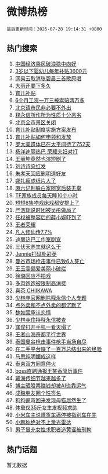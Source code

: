 # 微博热榜

`最后更新时间：2025-07-28 19:14:31 +0800`

## 热门搜索

1. [中国经济乘风破浪稳中向好](https://m.weibo.cn/search?containerid=100103type%3D1%26t%3D10%26q%3D%23%E4%B8%AD%E5%9B%BD%E7%BB%8F%E6%B5%8E%E4%B9%98%E9%A3%8E%E7%A0%B4%E6%B5%AA%E7%A8%B3%E4%B8%AD%E5%90%91%E5%A5%BD%23&stream_entry_id=51&isnewpage=1&extparam=seat%3D1%26c_type%3D51%26q%3D%2523%25E4%25B8%25AD%25E5%259B%25BD%25E7%25BB%258F%25E6%25B5%258E%25E4%25B9%2598%25E9%25A3%258E%25E7%25A0%25B4%25E6%25B5%25AA%25E7%25A8%25B3%25E4%25B8%25AD%25E5%2590%2591%25E5%25A5%25BD%2523%26pos%3D0%26cate%3D10103%26dgr%3D0%26filter_type%3Drealtimehot%26stream_entry_id%3D51%26display_time%3D1753701270%26pre_seqid%3D17537012702280621125159)
1. [3岁以下婴幼儿每年补贴3600元](https://m.weibo.cn/search?containerid=100103type%3D1%26t%3D10%26q%3D%233%E5%B2%81%E4%BB%A5%E4%B8%8B%E5%A9%B4%E5%B9%BC%E5%84%BF%E6%AF%8F%E5%B9%B4%E8%A1%A5%E8%B4%B43600%E5%85%83%23&stream_entry_id=31&isnewpage=1&extparam=seat%3D1%26c_type%3D31%26realpos%3D1%26dgr%3D0%26cate%3D5001%26flag%3D16%26stream_entry_id%3D31%26pos%3D0%26lcate%3D5001%26band_rank%3D1%26filter_type%3Drealtimehot%26q%3D%25233%25E5%25B2%2581%25E4%25BB%25A5%25E4%25B8%258B%25E5%25A9%25B4%25E5%25B9%25BC%25E5%2584%25BF%25E6%25AF%258F%25E5%25B9%25B4%25E8%25A1%25A5%25E8%25B4%25B43600%25E5%2585%2583%2523%26display_time%3D1753701270%26pre_seqid%3D17537012702280621125159)
1. [网易云取消张碧晨三首歌原唱](https://m.weibo.cn/search?containerid=100103type%3D1%26t%3D10%26q%3D%23%E7%BD%91%E6%98%93%E4%BA%91%E5%8F%96%E6%B6%88%E5%BC%A0%E7%A2%A7%E6%99%A8%E4%B8%89%E9%A6%96%E6%AD%8C%E5%8E%9F%E5%94%B1%23&stream_entry_id=31&isnewpage=1&extparam=seat%3D1%26c_type%3D31%26realpos%3D2%26dgr%3D0%26cate%3D5001%26flag%3D1%26stream_entry_id%3D31%26pos%3D1%26lcate%3D5001%26band_rank%3D2%26filter_type%3Drealtimehot%26q%3D%2523%25E7%25BD%2591%25E6%2598%2593%25E4%25BA%2591%25E5%258F%2596%25E6%25B6%2588%25E5%25BC%25A0%25E7%25A2%25A7%25E6%2599%25A8%25E4%25B8%2589%25E9%25A6%2596%25E6%25AD%258C%25E5%258E%259F%25E5%2594%25B1%2523%26display_time%3D1753701270%26pre_seqid%3D17537012702280621125159)
1. [大雨还要下多久](https://m.weibo.cn/search?containerid=100103type%3D1%26t%3D10%26q%3D%23%E5%A4%A7%E9%9B%A8%E8%BF%98%E8%A6%81%E4%B8%8B%E5%A4%9A%E4%B9%85%23&stream_entry_id=31&isnewpage=1&extparam=seat%3D1%26c_type%3D31%26realpos%3D3%26dgr%3D0%26cate%3D5001%26flag%3D0%26stream_entry_id%3D31%26pos%3D2%26lcate%3D5001%26band_rank%3D3%26filter_type%3Drealtimehot%26q%3D%2523%25E5%25A4%25A7%25E9%259B%25A8%25E8%25BF%2598%25E8%25A6%2581%25E4%25B8%258B%25E5%25A4%259A%25E4%25B9%2585%2523%26display_time%3D1753701270%26pre_seqid%3D17537012702280621125159)
1. [育儿补贴](https://m.weibo.cn/search?containerid=100103type%3D1%26t%3D10%26q%3D%E8%82%B2%E5%84%BF%E8%A1%A5%E8%B4%B4&stream_entry_id=31&isnewpage=1&extparam=seat%3D1%26c_type%3D31%26realpos%3D4%26dgr%3D0%26cate%3D5001%26flag%3D2%26stream_entry_id%3D31%26pos%3D3%26lcate%3D5001%26band_rank%3D4%26filter_type%3Drealtimehot%26q%3D%25E8%2582%25B2%25E5%2584%25BF%25E8%25A1%25A5%25E8%25B4%25B4%26display_time%3D1753701270%26pre_seqid%3D17537012702280621125159)
1. [6个月工资一万三被索赔两万多](https://m.weibo.cn/search?containerid=100103type%3D1%26t%3D10%26q%3D%236%E4%B8%AA%E6%9C%88%E5%B7%A5%E8%B5%84%E4%B8%80%E4%B8%87%E4%B8%89%E8%A2%AB%E7%B4%A2%E8%B5%94%E4%B8%A4%E4%B8%87%E5%A4%9A%23&stream_entry_id=31&isnewpage=1&extparam=seat%3D1%26c_type%3D31%26realpos%3D5%26dgr%3D0%26cate%3D5001%26flag%3D1%26stream_entry_id%3D31%26pos%3D4%26lcate%3D5001%26band_rank%3D5%26filter_type%3Drealtimehot%26q%3D%25236%25E4%25B8%25AA%25E6%259C%2588%25E5%25B7%25A5%25E8%25B5%2584%25E4%25B8%2580%25E4%25B8%2587%25E4%25B8%2589%25E8%25A2%25AB%25E7%25B4%25A2%25E8%25B5%2594%25E4%25B8%25A4%25E4%25B8%2587%25E5%25A4%259A%2523%26display_time%3D1753701270%26pre_seqid%3D17537012702280621125159)
1. [北京请市民非必要不外出](https://m.weibo.cn/search?containerid=100103type%3D1%26t%3D10%26q%3D%23%E5%8C%97%E4%BA%AC%E8%AF%B7%E5%B8%82%E6%B0%91%E9%9D%9E%E5%BF%85%E8%A6%81%E4%B8%8D%E5%A4%96%E5%87%BA%23&stream_entry_id=31&isnewpage=1&extparam=seat%3D1%26c_type%3D31%26realpos%3D6%26dgr%3D0%26cate%3D5001%26flag%3D0%26stream_entry_id%3D31%26pos%3D5%26lcate%3D5001%26band_rank%3D6%26filter_type%3Drealtimehot%26q%3D%2523%25E5%258C%2597%25E4%25BA%25AC%25E8%25AF%25B7%25E5%25B8%2582%25E6%25B0%2591%25E9%259D%259E%25E5%25BF%2585%25E8%25A6%2581%25E4%25B8%258D%25E5%25A4%2596%25E5%2587%25BA%2523%26display_time%3D1753701270%26pre_seqid%3D17537012702280621125159)
1. [释永信所作所为性质十分恶劣](https://m.weibo.cn/search?containerid=100103type%3D1%26t%3D10%26q%3D%23%E9%87%8A%E6%B0%B8%E4%BF%A1%E6%89%80%E4%BD%9C%E6%89%80%E4%B8%BA%E6%80%A7%E8%B4%A8%E5%8D%81%E5%88%86%E6%81%B6%E5%8A%A3%23&stream_entry_id=31&isnewpage=1&extparam=seat%3D1%26c_type%3D31%26realpos%3D7%26dgr%3D0%26cate%3D5001%26flag%3D0%26stream_entry_id%3D31%26pos%3D6%26lcate%3D5001%26band_rank%3D7%26filter_type%3Drealtimehot%26q%3D%2523%25E9%2587%258A%25E6%25B0%25B8%25E4%25BF%25A1%25E6%2589%2580%25E4%25BD%259C%25E6%2589%2580%25E4%25B8%25BA%25E6%2580%25A7%25E8%25B4%25A8%25E5%258D%2581%25E5%2588%2586%25E6%2581%25B6%25E5%258A%25A3%2523%26display_time%3D1753701270%26pre_seqid%3D17537012702280621125159)
1. [北京全市景区关闭](https://m.weibo.cn/search?containerid=100103type%3D1%26t%3D10%26q%3D%23%E5%8C%97%E4%BA%AC%E5%85%A8%E5%B8%82%E6%99%AF%E5%8C%BA%E5%85%B3%E9%97%AD%23&stream_entry_id=31&isnewpage=1&extparam=seat%3D1%26c_type%3D31%26realpos%3D8%26dgr%3D0%26cate%3D5001%26flag%3D1%26stream_entry_id%3D31%26pos%3D7%26lcate%3D5001%26band_rank%3D8%26filter_type%3Drealtimehot%26q%3D%2523%25E5%258C%2597%25E4%25BA%25AC%25E5%2585%25A8%25E5%25B8%2582%25E6%2599%25AF%25E5%258C%25BA%25E5%2585%25B3%25E9%2597%25AD%2523%26display_time%3D1753701270%26pre_seqid%3D17537012702280621125159)
1. [育儿补贴制度实施方案发布](https://m.weibo.cn/search?containerid=100103type%3D1%26t%3D10%26q%3D%23%E8%82%B2%E5%84%BF%E8%A1%A5%E8%B4%B4%E5%88%B6%E5%BA%A6%E5%AE%9E%E6%96%BD%E6%96%B9%E6%A1%88%E5%8F%91%E5%B8%83%23&stream_entry_id=31&isnewpage=1&extparam=seat%3D1%26c_type%3D31%26realpos%3D9%26dgr%3D0%26cate%3D5001%26flag%3D0%26stream_entry_id%3D31%26pos%3D8%26lcate%3D5001%26band_rank%3D9%26filter_type%3Drealtimehot%26q%3D%2523%25E8%2582%25B2%25E5%2584%25BF%25E8%25A1%25A5%25E8%25B4%25B4%25E5%2588%25B6%25E5%25BA%25A6%25E5%25AE%259E%25E6%2596%25BD%25E6%2596%25B9%25E6%25A1%2588%25E5%258F%2591%25E5%25B8%2583%2523%26display_time%3D1753701270%26pre_seqid%3D17537012702280621125159)
1. [育儿补贴如何申领和发放](https://m.weibo.cn/search?containerid=100103type%3D1%26t%3D10%26q%3D%23%E8%82%B2%E5%84%BF%E8%A1%A5%E8%B4%B4%E5%A6%82%E4%BD%95%E7%94%B3%E9%A2%86%E5%92%8C%E5%8F%91%E6%94%BE%23&stream_entry_id=31&isnewpage=1&extparam=seat%3D1%26c_type%3D31%26realpos%3D10%26dgr%3D0%26cate%3D5001%26flag%3D1%26stream_entry_id%3D31%26pos%3D9%26lcate%3D5001%26band_rank%3D10%26filter_type%3Drealtimehot%26q%3D%2523%25E8%2582%25B2%25E5%2584%25BF%25E8%25A1%25A5%25E8%25B4%25B4%25E5%25A6%2582%25E4%25BD%2595%25E7%2594%25B3%25E9%25A2%2586%25E5%2592%258C%25E5%258F%2591%25E6%2594%25BE%2523%26display_time%3D1753701270%26pre_seqid%3D17537012702280621125159)
1. [罗大美遗体已在太平间待了752天](https://m.weibo.cn/search?containerid=100103type%3D1%26t%3D10%26q%3D%23%E7%BD%97%E5%A4%A7%E7%BE%8E%E9%81%97%E4%BD%93%E5%B7%B2%E5%9C%A8%E5%A4%AA%E5%B9%B3%E9%97%B4%E5%BE%85%E4%BA%86752%E5%A4%A9%23&stream_entry_id=31&isnewpage=1&extparam=seat%3D1%26c_type%3D31%26realpos%3D11%26dgr%3D0%26cate%3D5001%26flag%3D2%26stream_entry_id%3D31%26pos%3D10%26lcate%3D5001%26band_rank%3D11%26filter_type%3Drealtimehot%26q%3D%2523%25E7%25BD%2597%25E5%25A4%25A7%25E7%25BE%258E%25E9%2581%2597%25E4%25BD%2593%25E5%25B7%25B2%25E5%259C%25A8%25E5%25A4%25AA%25E5%25B9%25B3%25E9%2597%25B4%25E5%25BE%2585%25E4%25BA%2586752%25E5%25A4%25A9%2523%26display_time%3D1753701270%26pre_seqid%3D17537012702280621125159)
1. [杨洋迪丽热巴 荣耀夫妇对打](https://m.weibo.cn/search?containerid=100103type%3D1%26t%3D10%26q%3D%E6%9D%A8%E6%B4%8B%E8%BF%AA%E4%B8%BD%E7%83%AD%E5%B7%B4+%E8%8D%A3%E8%80%80%E5%A4%AB%E5%A6%87%E5%AF%B9%E6%89%93&stream_entry_id=31&isnewpage=1&extparam=seat%3D1%26c_type%3D31%26realpos%3D12%26dgr%3D0%26cate%3D5001%26flag%3D1%26stream_entry_id%3D31%26pos%3D11%26lcate%3D5001%26band_rank%3D12%26filter_type%3Drealtimehot%26q%3D%25E6%259D%25A8%25E6%25B4%258B%25E8%25BF%25AA%25E4%25B8%25BD%25E7%2583%25AD%25E5%25B7%25B4%2520%25E8%258D%25A3%25E8%2580%2580%25E5%25A4%25AB%25E5%25A6%2587%25E5%25AF%25B9%25E6%2589%2593%26display_time%3D1753701270%26pre_seqid%3D17537012702280621125159)
1. [王丽坤竟然也演短剧了](https://m.weibo.cn/search?containerid=100103type%3D1%26t%3D10%26q%3D%E7%8E%8B%E4%B8%BD%E5%9D%A4%E7%AB%9F%E7%84%B6%E4%B9%9F%E6%BC%94%E7%9F%AD%E5%89%A7%E4%BA%86&stream_entry_id=31&isnewpage=1&extparam=seat%3D1%26c_type%3D31%26realpos%3D13%26dgr%3D0%26cate%3D5001%26flag%3D2%26stream_entry_id%3D31%26pos%3D12%26lcate%3D5001%26band_rank%3D13%26filter_type%3Drealtimehot%26q%3D%25E7%258E%258B%25E4%25B8%25BD%25E5%259D%25A4%25E7%25AB%259F%25E7%2584%25B6%25E4%25B9%259F%25E6%25BC%2594%25E7%259F%25AD%25E5%2589%25A7%25E4%25BA%2586%26display_time%3D1753701270%26pre_seqid%3D17537012702280621125159)
1. [刘诗诗染红发](https://m.weibo.cn/search?containerid=100103type%3D1%26t%3D10%26q%3D%E5%88%98%E8%AF%97%E8%AF%97%E6%9F%93%E7%BA%A2%E5%8F%91&stream_entry_id=31&isnewpage=1&extparam=seat%3D1%26c_type%3D31%26realpos%3D14%26dgr%3D0%26cate%3D5001%26flag%3D1%26stream_entry_id%3D31%26pos%3D13%26lcate%3D5001%26band_rank%3D14%26filter_type%3Drealtimehot%26q%3D%25E5%2588%2598%25E8%25AF%2597%25E8%25AF%2597%25E6%259F%2593%25E7%25BA%25A2%25E5%258F%2591%26display_time%3D1753701270%26pre_seqid%3D17537012702280621125159)
1. [朱孝天回应删明道好友](https://m.weibo.cn/search?containerid=100103type%3D1%26t%3D10%26q%3D%E6%9C%B1%E5%AD%9D%E5%A4%A9%E5%9B%9E%E5%BA%94%E5%88%A0%E6%98%8E%E9%81%93%E5%A5%BD%E5%8F%8B&stream_entry_id=31&isnewpage=1&extparam=seat%3D1%26c_type%3D31%26realpos%3D15%26dgr%3D0%26cate%3D5001%26flag%3D1%26stream_entry_id%3D31%26pos%3D14%26lcate%3D5001%26band_rank%3D15%26filter_type%3Drealtimehot%26q%3D%25E6%259C%25B1%25E5%25AD%259D%25E5%25A4%25A9%25E5%259B%259E%25E5%25BA%2594%25E5%2588%25A0%25E6%2598%258E%25E9%2581%2593%25E5%25A5%25BD%25E5%258F%258B%26display_time%3D1753701270%26pre_seqid%3D17537012702280621125159)
1. [娜扎瘦成纸片人了](https://m.weibo.cn/search?containerid=100103type%3D1%26t%3D10%26q%3D%E5%A8%9C%E6%89%8E%E7%98%A6%E6%88%90%E7%BA%B8%E7%89%87%E4%BA%BA%E4%BA%86&stream_entry_id=31&isnewpage=1&extparam=seat%3D1%26c_type%3D31%26realpos%3D16%26dgr%3D0%26cate%3D5001%26flag%3D2%26stream_entry_id%3D31%26pos%3D15%26lcate%3D5001%26band_rank%3D16%26filter_type%3Drealtimehot%26q%3D%25E5%25A8%259C%25E6%2589%258E%25E7%2598%25A6%25E6%2588%2590%25E7%25BA%25B8%25E7%2589%2587%25E4%25BA%25BA%25E4%25BA%2586%26display_time%3D1753701270%26pre_seqid%3D17537012702280621125159)
1. [麻六记别躲白家阿宽后装无辜](https://m.weibo.cn/search?containerid=100103type%3D1%26t%3D10%26q%3D%23%E9%BA%BB%E5%85%AD%E8%AE%B0%E5%88%AB%E8%BA%B2%E7%99%BD%E5%AE%B6%E9%98%BF%E5%AE%BD%E5%90%8E%E8%A3%85%E6%97%A0%E8%BE%9C%23&stream_entry_id=31&isnewpage=1&extparam=seat%3D1%26c_type%3D31%26realpos%3D17%26dgr%3D0%26cate%3D5001%26flag%3D1%26stream_entry_id%3D31%26pos%3D16%26lcate%3D5001%26band_rank%3D17%26filter_type%3Drealtimehot%26q%3D%2523%25E9%25BA%25BB%25E5%2585%25AD%25E8%25AE%25B0%25E5%2588%25AB%25E8%25BA%25B2%25E7%2599%25BD%25E5%25AE%25B6%25E9%2598%25BF%25E5%25AE%25BD%25E5%2590%258E%25E8%25A3%2585%25E6%2597%25A0%25E8%25BE%259C%2523%26display_time%3D1753701270%26pre_seqid%3D17537012702280621125159)
1. [TF家族成员每天睡10个小时](https://m.weibo.cn/search?containerid=100103type%3D1%26t%3D10%26q%3DTF%E5%AE%B6%E6%97%8F%E6%88%90%E5%91%98%E6%AF%8F%E5%A4%A9%E7%9D%A110%E4%B8%AA%E5%B0%8F%E6%97%B6&stream_entry_id=31&isnewpage=1&extparam=seat%3D1%26c_type%3D31%26realpos%3D18%26dgr%3D0%26cate%3D5001%26flag%3D1%26stream_entry_id%3D31%26pos%3D17%26lcate%3D5001%26band_rank%3D18%26filter_type%3Drealtimehot%26q%3DTF%25E5%25AE%25B6%25E6%2597%258F%25E6%2588%2590%25E5%2591%2598%25E6%25AF%258F%25E5%25A4%25A9%25E7%259D%25A110%25E4%25B8%25AA%25E5%25B0%258F%25E6%2597%25B6%26display_time%3D1753701270%26pre_seqid%3D17537012702280621125159)
1. [短短8集吻戏床戏都安排上了](https://m.weibo.cn/search?containerid=100103type%3D1%26t%3D10%26q%3D%E7%9F%AD%E7%9F%AD8%E9%9B%86%E5%90%BB%E6%88%8F%E5%BA%8A%E6%88%8F%E9%83%BD%E5%AE%89%E6%8E%92%E4%B8%8A%E4%BA%86&stream_entry_id=31&isnewpage=1&extparam=seat%3D1%26c_type%3D31%26realpos%3D19%26dgr%3D0%26cate%3D5001%26flag%3D2%26stream_entry_id%3D31%26pos%3D18%26lcate%3D5001%26band_rank%3D19%26filter_type%3Drealtimehot%26q%3D%25E7%259F%25AD%25E7%259F%25AD8%25E9%259B%2586%25E5%2590%25BB%25E6%2588%258F%25E5%25BA%258A%25E6%2588%258F%25E9%2583%25BD%25E5%25AE%2589%25E6%258E%2592%25E4%25B8%258A%25E4%25BA%2586%26display_time%3D1753701270%26pre_seqid%3D17537012702280621125159)
1. [严浩翔说时团被吴彤做局了](https://m.weibo.cn/search?containerid=100103type%3D1%26t%3D10%26q%3D%E4%B8%A5%E6%B5%A9%E7%BF%94%E8%AF%B4%E6%97%B6%E5%9B%A2%E8%A2%AB%E5%90%B4%E5%BD%A4%E5%81%9A%E5%B1%80%E4%BA%86&stream_entry_id=31&isnewpage=1&extparam=seat%3D1%26c_type%3D31%26realpos%3D20%26dgr%3D0%26cate%3D5001%26flag%3D1%26stream_entry_id%3D31%26pos%3D19%26lcate%3D5001%26band_rank%3D20%26filter_type%3Drealtimehot%26q%3D%25E4%25B8%25A5%25E6%25B5%25A9%25E7%25BF%2594%25E8%25AF%25B4%25E6%2597%25B6%25E5%259B%25A2%25E8%25A2%25AB%25E5%2590%25B4%25E5%25BD%25A4%25E5%2581%259A%25E5%25B1%2580%25E4%25BA%2586%26display_time%3D1753701270%26pre_seqid%3D17537012702280621125159)
1. [任权被整容后的薛小婉吓到了](https://m.weibo.cn/search?containerid=100103type%3D1%26t%3D10%26q%3D%23%E4%BB%BB%E6%9D%83%E8%A2%AB%E6%95%B4%E5%AE%B9%E5%90%8E%E7%9A%84%E8%96%9B%E5%B0%8F%E5%A9%89%E5%90%93%E5%88%B0%E4%BA%86%23&stream_entry_id=31&isnewpage=1&extparam=seat%3D1%26c_type%3D31%26realpos%3D21%26dgr%3D0%26cate%3D5001%26flag%3D0%26stream_entry_id%3D31%26pos%3D20%26lcate%3D5001%26band_rank%3D21%26filter_type%3Drealtimehot%26q%3D%2523%25E4%25BB%25BB%25E6%259D%2583%25E8%25A2%25AB%25E6%2595%25B4%25E5%25AE%25B9%25E5%2590%258E%25E7%259A%2584%25E8%2596%259B%25E5%25B0%258F%25E5%25A9%2589%25E5%2590%2593%25E5%2588%25B0%25E4%25BA%2586%2523%26display_time%3D1753701270%26pre_seqid%3D17537012702280621125159)
1. [王者荣耀](https://m.weibo.cn/search?containerid=100103type%3D1%26t%3D10%26q%3D%23%E7%8E%8B%E8%80%85%E8%8D%A3%E8%80%80%23&stream_entry_id=31&isnewpage=1&extparam=seat%3D1%26c_type%3D31%26realpos%3D22%26dgr%3D0%26cate%3D5001%26flag%3D1%26stream_entry_id%3D31%26pos%3D21%26lcate%3D5001%26band_rank%3D22%26filter_type%3Drealtimehot%26q%3D%2523%25E7%258E%258B%25E8%2580%2585%25E8%258D%25A3%25E8%2580%2580%2523%26display_time%3D1753701270%26pre_seqid%3D17537012702280621125159)
1. [凡人修仙传7.7%](https://m.weibo.cn/search?containerid=100103type%3D1%26t%3D10%26q%3D%23%E5%87%A1%E4%BA%BA%E4%BF%AE%E4%BB%99%E4%BC%A07.7%25%23&stream_entry_id=31&isnewpage=1&extparam=seat%3D1%26c_type%3D31%26realpos%3D23%26dgr%3D0%26cate%3D5001%26flag%3D1%26stream_entry_id%3D31%26pos%3D22%26lcate%3D5001%26band_rank%3D23%26filter_type%3Drealtimehot%26q%3D%2523%25E5%2587%25A1%25E4%25BA%25BA%25E4%25BF%25AE%25E4%25BB%2599%25E4%25BC%25A07.7%2525%2523%26display_time%3D1753701270%26pre_seqid%3D17537012702280621125159)
1. [迪丽热巴工作室剧宣](https://m.weibo.cn/search?containerid=100103type%3D1%26t%3D10%26q%3D%23%E8%BF%AA%E4%B8%BD%E7%83%AD%E5%B7%B4%E5%B7%A5%E4%BD%9C%E5%AE%A4%E5%89%A7%E5%AE%A3%23&stream_entry_id=31&isnewpage=1&extparam=seat%3D1%26c_type%3D31%26realpos%3D24%26dgr%3D0%26cate%3D5001%26flag%3D1%26stream_entry_id%3D31%26pos%3D23%26lcate%3D5001%26band_rank%3D24%26filter_type%3Drealtimehot%26q%3D%2523%25E8%25BF%25AA%25E4%25B8%25BD%25E7%2583%25AD%25E5%25B7%25B4%25E5%25B7%25A5%25E4%25BD%259C%25E5%25AE%25A4%25E5%2589%25A7%25E5%25AE%25A3%2523%26display_time%3D1753701270%26pre_seqid%3D17537012702280621125159)
1. [三伏天养生就这么干](https://m.weibo.cn/search?containerid=100103type%3D1%26t%3D10%26q%3D%23%E4%B8%89%E4%BC%8F%E5%A4%A9%E5%85%BB%E7%94%9F%E5%B0%B1%E8%BF%99%E4%B9%88%E5%B9%B2%23&stream_entry_id=31&isnewpage=1&extparam=seat%3D1%26c_type%3D31%26realpos%3D25%26dgr%3D0%26cate%3D5001%26flag%3D1%26stream_entry_id%3D31%26pos%3D24%26lcate%3D5001%26band_rank%3D25%26filter_type%3Drealtimehot%26q%3D%2523%25E4%25B8%2589%25E4%25BC%258F%25E5%25A4%25A9%25E5%2585%25BB%25E7%2594%259F%25E5%25B0%25B1%25E8%25BF%2599%25E4%25B9%2588%25E5%25B9%25B2%2523%26display_time%3D1753701270%26pre_seqid%3D17537012702280621125159)
1. [Jennie打码朴彩英](https://m.weibo.cn/search?containerid=100103type%3D1%26t%3D10%26q%3D%23Jennie%E6%89%93%E7%A0%81%E6%9C%B4%E5%BD%A9%E8%8B%B1%23&stream_entry_id=31&isnewpage=1&extparam=seat%3D1%26c_type%3D31%26realpos%3D26%26dgr%3D0%26cate%3D5001%26flag%3D0%26stream_entry_id%3D31%26pos%3D25%26lcate%3D5001%26band_rank%3D26%26filter_type%3Drealtimehot%26q%3D%2523Jennie%25E6%2589%2593%25E7%25A0%2581%25E6%259C%25B4%25E5%25BD%25A9%25E8%258B%25B1%2523%26display_time%3D1753701270%26pre_seqid%3D17537012702280621125159)
1. [曼谷市场枪击事件已致6人死亡](https://m.weibo.cn/search?containerid=100103type%3D1%26t%3D10%26q%3D%23%E6%9B%BC%E8%B0%B7%E5%B8%82%E5%9C%BA%E6%9E%AA%E5%87%BB%E4%BA%8B%E4%BB%B6%E5%B7%B2%E8%87%B46%E4%BA%BA%E6%AD%BB%E4%BA%A1%23&stream_entry_id=31&isnewpage=1&extparam=seat%3D1%26c_type%3D31%26realpos%3D27%26dgr%3D0%26cate%3D5001%26flag%3D0%26stream_entry_id%3D31%26pos%3D26%26lcate%3D5001%26band_rank%3D27%26filter_type%3Drealtimehot%26q%3D%2523%25E6%259B%25BC%25E8%25B0%25B7%25E5%25B8%2582%25E5%259C%25BA%25E6%259E%25AA%25E5%2587%25BB%25E4%25BA%258B%25E4%25BB%25B6%25E5%25B7%25B2%25E8%2587%25B46%25E4%25BA%25BA%25E6%25AD%25BB%25E4%25BA%25A1%2523%26display_time%3D1753701270%26pre_seqid%3D17537012702280621125159)
1. [王玉雯偏爱美丽小破烂](https://m.weibo.cn/search?containerid=100103type%3D1%26t%3D10%26q%3D%E7%8E%8B%E7%8E%89%E9%9B%AF%E5%81%8F%E7%88%B1%E7%BE%8E%E4%B8%BD%E5%B0%8F%E7%A0%B4%E7%83%82&stream_entry_id=31&isnewpage=1&extparam=seat%3D1%26c_type%3D31%26realpos%3D28%26dgr%3D0%26cate%3D5001%26flag%3D1%26stream_entry_id%3D31%26pos%3D27%26lcate%3D5001%26band_rank%3D28%26filter_type%3Drealtimehot%26q%3D%25E7%258E%258B%25E7%258E%2589%25E9%259B%25AF%25E5%2581%258F%25E7%2588%25B1%25E7%25BE%258E%25E4%25B8%25BD%25E5%25B0%258F%25E7%25A0%25B4%25E7%2583%2582%26display_time%3D1753701270%26pre_seqid%3D17537012702280621125159)
1. [徐璐回应不拍戏](https://m.weibo.cn/search?containerid=100103type%3D1%26t%3D10%26q%3D%23%E5%BE%90%E7%92%90%E5%9B%9E%E5%BA%94%E4%B8%8D%E6%8B%8D%E6%88%8F%23&stream_entry_id=31&isnewpage=1&extparam=seat%3D1%26c_type%3D31%26realpos%3D29%26dgr%3D0%26cate%3D5001%26flag%3D0%26stream_entry_id%3D31%26pos%3D28%26lcate%3D5001%26band_rank%3D29%26filter_type%3Drealtimehot%26q%3D%2523%25E5%25BE%2590%25E7%2592%2590%25E5%259B%259E%25E5%25BA%2594%25E4%25B8%258D%25E6%258B%258D%25E6%2588%258F%2523%26display_time%3D1753701270%26pre_seqid%3D17537012702280621125159)
1. [多肉饱饱被限制高消费](https://m.weibo.cn/search?containerid=100103type%3D1%26t%3D10%26q%3D%23%E5%A4%9A%E8%82%89%E9%A5%B1%E9%A5%B1%E8%A2%AB%E9%99%90%E5%88%B6%E9%AB%98%E6%B6%88%E8%B4%B9%23&stream_entry_id=31&isnewpage=1&extparam=seat%3D1%26c_type%3D31%26realpos%3D30%26dgr%3D0%26cate%3D5001%26flag%3D1%26stream_entry_id%3D31%26pos%3D29%26lcate%3D5001%26band_rank%3D30%26filter_type%3Drealtimehot%26q%3D%2523%25E5%25A4%259A%25E8%2582%2589%25E9%25A5%25B1%25E9%25A5%25B1%25E8%25A2%25AB%25E9%2599%2590%25E5%2588%25B6%25E9%25AB%2598%25E6%25B6%2588%25E8%25B4%25B9%2523%26display_time%3D1753701270%26pre_seqid%3D17537012702280621125159)
1. [喜茶 CHIIKAWA](https://m.weibo.cn/search?containerid=100103type%3D1%26t%3D10%26q%3D%E5%96%9C%E8%8C%B6+CHIIKAWA&stream_entry_id=31&isnewpage=1&extparam=seat%3D1%26c_type%3D31%26realpos%3D31%26dgr%3D0%26cate%3D5001%26flag%3D0%26stream_entry_id%3D31%26pos%3D30%26lcate%3D5001%26band_rank%3D31%26filter_type%3Drealtimehot%26q%3D%25E5%2596%259C%25E8%258C%25B6%2520CHIIKAWA%26display_time%3D1753701270%26pre_seqid%3D17537012702280621125159)
1. [少林寺官网删除释永信个人专题](https://m.weibo.cn/search?containerid=100103type%3D1%26t%3D10%26q%3D%23%E5%B0%91%E6%9E%97%E5%AF%BA%E5%AE%98%E7%BD%91%E5%88%A0%E9%99%A4%E9%87%8A%E6%B0%B8%E4%BF%A1%E4%B8%AA%E4%BA%BA%E4%B8%93%E9%A2%98%23&stream_entry_id=31&isnewpage=1&extparam=seat%3D1%26c_type%3D31%26realpos%3D32%26dgr%3D0%26cate%3D5001%26flag%3D1%26stream_entry_id%3D31%26pos%3D31%26lcate%3D5001%26band_rank%3D32%26filter_type%3Drealtimehot%26q%3D%2523%25E5%25B0%2591%25E6%259E%2597%25E5%25AF%25BA%25E5%25AE%2598%25E7%25BD%2591%25E5%2588%25A0%25E9%2599%25A4%25E9%2587%258A%25E6%25B0%25B8%25E4%25BF%25A1%25E4%25B8%25AA%25E4%25BA%25BA%25E4%25B8%2593%25E9%25A2%2598%2523%26display_time%3D1753701270%26pre_seqid%3D17537012702280621125159)
1. [点外卖和不点外卖的都沉默了](https://m.weibo.cn/search?containerid=100103type%3D1%26t%3D10%26q%3D%E7%82%B9%E5%A4%96%E5%8D%96%E5%92%8C%E4%B8%8D%E7%82%B9%E5%A4%96%E5%8D%96%E7%9A%84%E9%83%BD%E6%B2%89%E9%BB%98%E4%BA%86&stream_entry_id=31&isnewpage=1&extparam=seat%3D1%26c_type%3D31%26realpos%3D33%26dgr%3D0%26cate%3D5001%26flag%3D0%26stream_entry_id%3D31%26pos%3D32%26lcate%3D5001%26band_rank%3D33%26filter_type%3Drealtimehot%26q%3D%25E7%2582%25B9%25E5%25A4%2596%25E5%258D%2596%25E5%2592%258C%25E4%25B8%258D%25E7%2582%25B9%25E5%25A4%2596%25E5%258D%2596%25E7%259A%2584%25E9%2583%25BD%25E6%25B2%2589%25E9%25BB%2598%25E4%25BA%2586%26display_time%3D1753701270%26pre_seqid%3D17537012702280621125159)
1. [魏如萱承认恋情](https://m.weibo.cn/search?containerid=100103type%3D1%26t%3D10%26q%3D%23%E9%AD%8F%E5%A6%82%E8%90%B1%E6%89%BF%E8%AE%A4%E6%81%8B%E6%83%85%23&stream_entry_id=31&isnewpage=1&extparam=seat%3D1%26c_type%3D31%26realpos%3D34%26dgr%3D0%26cate%3D5001%26flag%3D1%26stream_entry_id%3D31%26pos%3D33%26lcate%3D5001%26band_rank%3D34%26filter_type%3Drealtimehot%26q%3D%2523%25E9%25AD%258F%25E5%25A6%2582%25E8%2590%25B1%25E6%2589%25BF%25E8%25AE%25A4%25E6%2581%258B%25E6%2583%2585%2523%26display_time%3D1753701270%26pre_seqid%3D17537012702280621125159)
1. [少林寺住持释永信被查](https://m.weibo.cn/search?containerid=100103type%3D1%26t%3D10%26q%3D%23%E5%B0%91%E6%9E%97%E5%AF%BA%E4%BD%8F%E6%8C%81%E9%87%8A%E6%B0%B8%E4%BF%A1%E8%A2%AB%E6%9F%A5%23&stream_entry_id=31&isnewpage=1&extparam=seat%3D1%26c_type%3D31%26realpos%3D35%26dgr%3D0%26cate%3D5001%26flag%3D0%26stream_entry_id%3D31%26pos%3D34%26lcate%3D5001%26band_rank%3D35%26filter_type%3Drealtimehot%26q%3D%2523%25E5%25B0%2591%25E6%259E%2597%25E5%25AF%25BA%25E4%25BD%258F%25E6%258C%2581%25E9%2587%258A%25E6%25B0%25B8%25E4%25BF%25A1%25E8%25A2%25AB%25E6%259F%25A5%2523%26display_time%3D1753701270%26pre_seqid%3D17537012702280621125159)
1. [龚俊打开手机一看天塌了](https://m.weibo.cn/search?containerid=100103type%3D1%26t%3D10%26q%3D%E9%BE%9A%E4%BF%8A%E6%89%93%E5%BC%80%E6%89%8B%E6%9C%BA%E4%B8%80%E7%9C%8B%E5%A4%A9%E5%A1%8C%E4%BA%86&stream_entry_id=31&isnewpage=1&extparam=seat%3D1%26c_type%3D31%26realpos%3D36%26dgr%3D0%26cate%3D5001%26flag%3D1%26stream_entry_id%3D31%26pos%3D35%26lcate%3D5001%26band_rank%3D36%26filter_type%3Drealtimehot%26q%3D%25E9%25BE%259A%25E4%25BF%258A%25E6%2589%2593%25E5%25BC%2580%25E6%2589%258B%25E6%259C%25BA%25E4%25B8%2580%25E7%259C%258B%25E5%25A4%25A9%25E5%25A1%258C%25E4%25BA%2586%26display_time%3D1753701270%26pre_seqid%3D17537012702280621125159)
1. [王者山海奇都平行世界](https://m.weibo.cn/search?containerid=100103type%3D1%26t%3D10%26q%3D%23%E7%8E%8B%E8%80%85%E5%B1%B1%E6%B5%B7%E5%A5%87%E9%83%BD%E5%B9%B3%E8%A1%8C%E4%B8%96%E7%95%8C%23&stream_entry_id=31&isnewpage=1&extparam=seat%3D1%26c_type%3D31%26realpos%3D37%26dgr%3D0%26cate%3D5001%26flag%3D1%26stream_entry_id%3D31%26pos%3D36%26lcate%3D5001%26band_rank%3D37%26filter_type%3Drealtimehot%26q%3D%2523%25E7%258E%258B%25E8%2580%2585%25E5%25B1%25B1%25E6%25B5%25B7%25E5%25A5%2587%25E9%2583%25BD%25E5%25B9%25B3%25E8%25A1%258C%25E4%25B8%2596%25E7%2595%258C%2523%26display_time%3D1753701270%26pre_seqid%3D17537012702280621125159)
1. [泰国曼谷枪击事件枪手当场自尽](https://m.weibo.cn/search?containerid=100103type%3D1%26t%3D10%26q%3D%23%E6%B3%B0%E5%9B%BD%E6%9B%BC%E8%B0%B7%E6%9E%AA%E5%87%BB%E4%BA%8B%E4%BB%B6%E6%9E%AA%E6%89%8B%E5%BD%93%E5%9C%BA%E8%87%AA%E5%B0%BD%23&stream_entry_id=31&isnewpage=1&extparam=seat%3D1%26c_type%3D31%26realpos%3D38%26dgr%3D0%26cate%3D5001%26flag%3D1%26stream_entry_id%3D31%26pos%3D37%26lcate%3D5001%26band_rank%3D38%26filter_type%3Drealtimehot%26q%3D%2523%25E6%25B3%25B0%25E5%259B%25BD%25E6%259B%25BC%25E8%25B0%25B7%25E6%259E%25AA%25E5%2587%25BB%25E4%25BA%258B%25E4%25BB%25B6%25E6%259E%25AA%25E6%2589%258B%25E5%25BD%2593%25E5%259C%25BA%25E8%2587%25AA%25E5%25B0%25BD%2523%26display_time%3D1753701270%26pre_seqid%3D17537012702280621125159)
1. [在二手平台赚了一百万总结出来的经验](https://m.weibo.cn/search?containerid=100103type%3D1%26t%3D10%26q%3D%E5%9C%A8%E4%BA%8C%E6%89%8B%E5%B9%B3%E5%8F%B0%E8%B5%9A%E4%BA%86%E4%B8%80%E7%99%BE%E4%B8%87%E6%80%BB%E7%BB%93%E5%87%BA%E6%9D%A5%E7%9A%84%E7%BB%8F%E9%AA%8C&stream_entry_id=31&isnewpage=1&extparam=seat%3D1%26c_type%3D31%26realpos%3D39%26dgr%3D0%26cate%3D5001%26flag%3D1%26stream_entry_id%3D31%26pos%3D38%26lcate%3D5001%26band_rank%3D39%26filter_type%3Drealtimehot%26q%3D%25E5%259C%25A8%25E4%25BA%258C%25E6%2589%258B%25E5%25B9%25B3%25E5%258F%25B0%25E8%25B5%259A%25E4%25BA%2586%25E4%25B8%2580%25E7%2599%25BE%25E4%25B8%2587%25E6%2580%25BB%25E7%25BB%2593%25E5%2587%25BA%25E6%259D%25A5%25E7%259A%2584%25E7%25BB%258F%25E9%25AA%258C%26display_time%3D1753701270%26pre_seqid%3D17537012702280621125159)
1. [马思纯明媚成这样](https://m.weibo.cn/search?containerid=100103type%3D1%26t%3D10%26q%3D%E9%A9%AC%E6%80%9D%E7%BA%AF%E6%98%8E%E5%AA%9A%E6%88%90%E8%BF%99%E6%A0%B7&stream_entry_id=31&isnewpage=1&extparam=seat%3D1%26c_type%3D31%26realpos%3D40%26dgr%3D0%26cate%3D5001%26flag%3D1%26stream_entry_id%3D31%26pos%3D39%26lcate%3D5001%26band_rank%3D40%26filter_type%3Drealtimehot%26q%3D%25E9%25A9%25AC%25E6%2580%259D%25E7%25BA%25AF%25E6%2598%258E%25E5%25AA%259A%25E6%2588%2590%25E8%25BF%2599%25E6%25A0%25B7%26display_time%3D1753701270%26pre_seqid%3D17537012702280621125159)
1. [泰柬双方同意停火](https://m.weibo.cn/search?containerid=100103type%3D1%26t%3D10%26q%3D%23%E6%B3%B0%E6%9F%AC%E5%8F%8C%E6%96%B9%E5%90%8C%E6%84%8F%E5%81%9C%E7%81%AB%23&stream_entry_id=31&isnewpage=1&extparam=seat%3D1%26c_type%3D31%26realpos%3D41%26dgr%3D0%26cate%3D5001%26flag%3D1%26stream_entry_id%3D31%26pos%3D40%26lcate%3D5001%26band_rank%3D41%26filter_type%3Drealtimehot%26q%3D%2523%25E6%25B3%25B0%25E6%259F%25AC%25E5%258F%258C%25E6%2596%25B9%25E5%2590%258C%25E6%2584%258F%25E5%2581%259C%25E7%2581%25AB%2523%26display_time%3D1753701270%26pre_seqid%3D17537012702280621125159)
1. [boss直聘通报王某香简历事件](https://m.weibo.cn/search?containerid=100103type%3D1%26t%3D10%26q%3D%23boss%E7%9B%B4%E8%81%98%E9%80%9A%E6%8A%A5%E7%8E%8B%E6%9F%90%E9%A6%99%E7%AE%80%E5%8E%86%E4%BA%8B%E4%BB%B6%23&stream_entry_id=31&isnewpage=1&extparam=seat%3D1%26c_type%3D31%26realpos%3D42%26dgr%3D0%26cate%3D5001%26flag%3D0%26stream_entry_id%3D31%26pos%3D41%26lcate%3D5001%26band_rank%3D42%26filter_type%3Drealtimehot%26q%3D%2523boss%25E7%259B%25B4%25E8%2581%2598%25E9%2580%259A%25E6%258A%25A5%25E7%258E%258B%25E6%259F%2590%25E9%25A6%2599%25E7%25AE%2580%25E5%258E%2586%25E4%25BA%258B%25E4%25BB%25B6%2523%26display_time%3D1753701270%26pre_seqid%3D17537012702280621125159)
1. [藏海传细节越来越多了](https://m.weibo.cn/search?containerid=100103type%3D1%26t%3D10%26q%3D%23%E8%97%8F%E6%B5%B7%E4%BC%A0%E7%BB%86%E8%8A%82%E8%B6%8A%E6%9D%A5%E8%B6%8A%E5%A4%9A%E4%BA%86%23&stream_entry_id=31&isnewpage=1&extparam=seat%3D1%26c_type%3D31%26realpos%3D43%26dgr%3D0%26cate%3D5001%26flag%3D1%26stream_entry_id%3D31%26pos%3D42%26lcate%3D5001%26band_rank%3D43%26filter_type%3Drealtimehot%26q%3D%2523%25E8%2597%258F%25E6%25B5%25B7%25E4%25BC%25A0%25E7%25BB%2586%25E8%258A%2582%25E8%25B6%258A%25E6%259D%25A5%25E8%25B6%258A%25E5%25A4%259A%25E4%25BA%2586%2523%26display_time%3D1753701270%26pre_seqid%3D17537012702280621125159)
1. [博主晒股票赚钱却被AI说靠运气](https://m.weibo.cn/search?containerid=100103type%3D1%26t%3D10%26q%3D%23%E5%8D%9A%E4%B8%BB%E6%99%92%E8%82%A1%E7%A5%A8%E8%B5%9A%E9%92%B1%E5%8D%B4%E8%A2%ABAI%E8%AF%B4%E9%9D%A0%E8%BF%90%E6%B0%94%23&stream_entry_id=31&isnewpage=1&extparam=seat%3D1%26c_type%3D31%26realpos%3D44%26dgr%3D0%26cate%3D5001%26flag%3D1%26stream_entry_id%3D31%26pos%3D43%26lcate%3D5001%26band_rank%3D44%26filter_type%3Drealtimehot%26q%3D%2523%25E5%258D%259A%25E4%25B8%25BB%25E6%2599%2592%25E8%2582%25A1%25E7%25A5%25A8%25E8%25B5%259A%25E9%2592%25B1%25E5%258D%25B4%25E8%25A2%25ABAI%25E8%25AF%25B4%25E9%259D%25A0%25E8%25BF%2590%25E6%25B0%2594%2523%26display_time%3D1753701270%26pre_seqid%3D17537012702280621125159)
1. [成毅朋友圈个性签名](https://m.weibo.cn/search?containerid=100103type%3D1%26t%3D10%26q%3D%23%E6%88%90%E6%AF%85%E6%9C%8B%E5%8F%8B%E5%9C%88%E4%B8%AA%E6%80%A7%E7%AD%BE%E5%90%8D%23&stream_entry_id=31&isnewpage=1&extparam=seat%3D1%26c_type%3D31%26realpos%3D45%26dgr%3D0%26cate%3D5001%26flag%3D0%26stream_entry_id%3D31%26pos%3D44%26lcate%3D5001%26band_rank%3D45%26filter_type%3Drealtimehot%26q%3D%2523%25E6%2588%2590%25E6%25AF%2585%25E6%259C%258B%25E5%258F%258B%25E5%259C%2588%25E4%25B8%25AA%25E6%2580%25A7%25E7%25AD%25BE%25E5%2590%258D%2523%26display_time%3D1753701270%26pre_seqid%3D17537012702280621125159)
1. [狗狗遛弯回来发现母猫居然生了](https://m.weibo.cn/search?containerid=100103type%3D1%26t%3D10%26q%3D%23%E7%8B%97%E7%8B%97%E9%81%9B%E5%BC%AF%E5%9B%9E%E6%9D%A5%E5%8F%91%E7%8E%B0%E6%AF%8D%E7%8C%AB%E5%B1%85%E7%84%B6%E7%94%9F%E4%BA%86%23&stream_entry_id=31&isnewpage=1&extparam=seat%3D1%26c_type%3D31%26realpos%3D46%26dgr%3D0%26cate%3D5001%26flag%3D1%26stream_entry_id%3D31%26pos%3D45%26lcate%3D5001%26band_rank%3D46%26filter_type%3Drealtimehot%26q%3D%2523%25E7%258B%2597%25E7%258B%2597%25E9%2581%259B%25E5%25BC%25AF%25E5%259B%259E%25E6%259D%25A5%25E5%258F%2591%25E7%258E%25B0%25E6%25AF%258D%25E7%258C%25AB%25E5%25B1%2585%25E7%2584%25B6%25E7%2594%259F%25E4%25BA%2586%2523%26display_time%3D1753701270%26pre_seqid%3D17537012702280621125159)
1. [体重仅35斤女生发视频求助](https://m.weibo.cn/search?containerid=100103type%3D1%26t%3D10%26q%3D%23%E4%BD%93%E9%87%8D%E4%BB%8535%E6%96%A4%E5%A5%B3%E7%94%9F%E5%8F%91%E8%A7%86%E9%A2%91%E6%B1%82%E5%8A%A9%23&stream_entry_id=31&isnewpage=1&extparam=seat%3D1%26c_type%3D31%26realpos%3D47%26dgr%3D0%26cate%3D5001%26flag%3D0%26stream_entry_id%3D31%26pos%3D46%26lcate%3D5001%26band_rank%3D47%26filter_type%3Drealtimehot%26q%3D%2523%25E4%25BD%2593%25E9%2587%258D%25E4%25BB%258535%25E6%2596%25A4%25E5%25A5%25B3%25E7%2594%259F%25E5%258F%2591%25E8%25A7%2586%25E9%25A2%2591%25E6%25B1%2582%25E5%258A%25A9%2523%26display_time%3D1753701270%26pre_seqid%3D17537012702280621125159)
1. [小米车主说遭货车逼停被指别车在先](https://m.weibo.cn/search?containerid=100103type%3D1%26t%3D10%26q%3D%23%E5%B0%8F%E7%B1%B3%E8%BD%A6%E4%B8%BB%E8%AF%B4%E9%81%AD%E8%B4%A7%E8%BD%A6%E9%80%BC%E5%81%9C%E8%A2%AB%E6%8C%87%E5%88%AB%E8%BD%A6%E5%9C%A8%E5%85%88%23&stream_entry_id=31&isnewpage=1&extparam=seat%3D1%26c_type%3D31%26realpos%3D48%26dgr%3D0%26cate%3D5001%26flag%3D1%26stream_entry_id%3D31%26pos%3D47%26lcate%3D5001%26band_rank%3D48%26filter_type%3Drealtimehot%26q%3D%2523%25E5%25B0%258F%25E7%25B1%25B3%25E8%25BD%25A6%25E4%25B8%25BB%25E8%25AF%25B4%25E9%2581%25AD%25E8%25B4%25A7%25E8%25BD%25A6%25E9%2580%25BC%25E5%2581%259C%25E8%25A2%25AB%25E6%258C%2587%25E5%2588%25AB%25E8%25BD%25A6%25E5%259C%25A8%25E5%2585%2588%2523%26display_time%3D1753701270%26pre_seqid%3D17537012702280621125159)
1. [小鹏称绝对不上激光雷达](https://m.weibo.cn/search?containerid=100103type%3D1%26t%3D10%26q%3D%23%E5%B0%8F%E9%B9%8F%E7%A7%B0%E7%BB%9D%E5%AF%B9%E4%B8%8D%E4%B8%8A%E6%BF%80%E5%85%89%E9%9B%B7%E8%BE%BE%23&stream_entry_id=31&isnewpage=1&extparam=seat%3D1%26c_type%3D31%26realpos%3D49%26dgr%3D0%26cate%3D5001%26flag%3D1%26stream_entry_id%3D31%26pos%3D48%26lcate%3D5001%26band_rank%3D49%26filter_type%3Drealtimehot%26q%3D%2523%25E5%25B0%258F%25E9%25B9%258F%25E7%25A7%25B0%25E7%25BB%259D%25E5%25AF%25B9%25E4%25B8%258D%25E4%25B8%258A%25E6%25BF%2580%25E5%2585%2589%25E9%259B%25B7%25E8%25BE%25BE%2523%26display_time%3D1753701270%26pre_seqid%3D17537012702280621125159)
1. [男子冒充女性求职者造黄谣被刑拘](https://m.weibo.cn/search?containerid=100103type%3D1%26t%3D10%26q%3D%23%E7%94%B7%E5%AD%90%E5%86%92%E5%85%85%E5%A5%B3%E6%80%A7%E6%B1%82%E8%81%8C%E8%80%85%E9%80%A0%E9%BB%84%E8%B0%A3%E8%A2%AB%E5%88%91%E6%8B%98%23&stream_entry_id=31&isnewpage=1&extparam=seat%3D1%26c_type%3D31%26realpos%3D50%26dgr%3D0%26cate%3D5001%26flag%3D0%26stream_entry_id%3D31%26pos%3D49%26lcate%3D5001%26band_rank%3D50%26filter_type%3Drealtimehot%26q%3D%2523%25E7%2594%25B7%25E5%25AD%2590%25E5%2586%2592%25E5%2585%2585%25E5%25A5%25B3%25E6%2580%25A7%25E6%25B1%2582%25E8%2581%258C%25E8%2580%2585%25E9%2580%25A0%25E9%25BB%2584%25E8%25B0%25A3%25E8%25A2%25AB%25E5%2588%2591%25E6%258B%2598%2523%26display_time%3D1753701270%26pre_seqid%3D17537012702280621125159)

## 热门话题

暂无数据
